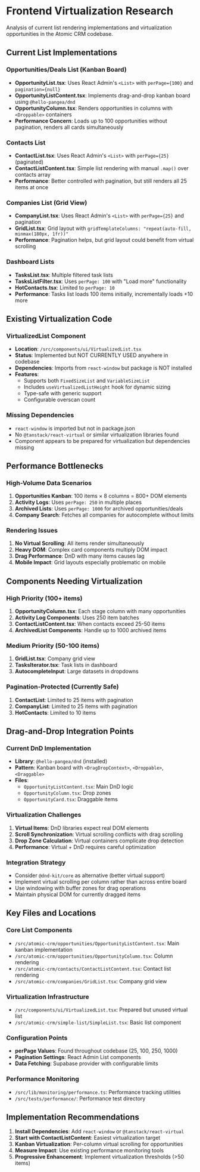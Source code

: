 # Frontend Virtualization Research

Analysis of current list rendering implementations and virtualization opportunities in the Atomic CRM codebase.

## Current List Implementations

### Opportunities/Deals List (Kanban Board)
- **OpportunityList.tsx**: Uses React Admin's `<List>` with `perPage={100}` and `pagination={null}`
- **OpportunityListContent.tsx**: Implements drag-and-drop kanban board using `@hello-pangea/dnd`
- **OpportunityColumn.tsx**: Renders opportunities in columns with `<Droppable>` containers
- **Performance Concern**: Loads up to 100 opportunities without pagination, renders all cards simultaneously

### Contacts List
- **ContactList.tsx**: Uses React Admin's `<List>` with `perPage={25}` (paginated)
- **ContactListContent.tsx**: Simple list rendering with manual `.map()` over contacts array
- **Performance**: Better controlled with pagination, but still renders all 25 items at once

### Companies List (Grid View)
- **CompanyList.tsx**: Uses React Admin's `<List>` with `perPage={25}` and pagination
- **GridList.tsx**: Grid layout with `gridTemplateColumns: "repeat(auto-fill, minmax(180px, 1fr))"`
- **Performance**: Pagination helps, but grid layout could benefit from virtual scrolling

### Dashboard Lists
- **TasksList.tsx**: Multiple filtered task lists
- **TasksListFilter.tsx**: Uses `perPage: 100` with "Load more" functionality
- **HotContacts.tsx**: Limited to `perPage: 10`
- **Performance**: Tasks list loads 100 items initially, incrementally loads +10 more

## Existing Virtualization Code

### VirtualizedList Component
- **Location**: `/src/components/ui/VirtualizedList.tsx`
- **Status**: Implemented but NOT CURRENTLY USED anywhere in codebase
- **Dependencies**: Imports from `react-window` but package is NOT installed
- **Features**:
  - Supports both `FixedSizeList` and `VariableSizeList`
  - Includes `useVirtualizedListHeight` hook for dynamic sizing
  - Type-safe with generic support
  - Configurable overscan count

### Missing Dependencies
- `react-window` is imported but not in package.json
- No `@tanstack/react-virtual` or similar virtualization libraries found
- Component appears to be prepared for virtualization but dependencies missing

## Performance Bottlenecks

### High-Volume Data Scenarios
1. **Opportunities Kanban**: 100 items × 8 columns = 800+ DOM elements
2. **Activity Logs**: Uses `perPage: 250` in multiple places
3. **Archived Lists**: Uses `perPage: 1000` for archived opportunities/deals
4. **Company Search**: Fetches all companies for autocomplete without limits

### Rendering Issues
1. **No Virtual Scrolling**: All items render simultaneously
2. **Heavy DOM**: Complex card components multiply DOM impact
3. **Drag Performance**: DnD with many items causes lag
4. **Mobile Impact**: Grid layouts especially problematic on mobile

## Components Needing Virtualization

### High Priority (100+ items)
1. **OpportunityColumn.tsx**: Each stage column with many opportunities
2. **Activity Log Components**: Uses 250 item batches
3. **ContactListContent.tsx**: When contacts exceed 25-50 items
4. **ArchivedList Components**: Handle up to 1000 archived items

### Medium Priority (50-100 items)
1. **GridList.tsx**: Company grid view
2. **TasksIterator.tsx**: Task lists in dashboard
3. **AutocompleteInput**: Large datasets in dropdowns

### Pagination-Protected (Currently Safe)
1. **ContactList**: Limited to 25 items with pagination
2. **CompanyList**: Limited to 25 items with pagination
3. **HotContacts**: Limited to 10 items

## Drag-and-Drop Integration Points

### Current DnD Implementation
- **Library**: `@hello-pangea/dnd` (installed)
- **Pattern**: Kanban board with `<DragDropContext>`, `<Droppable>`, `<Draggable>`
- **Files**:
  - `OpportunityListContent.tsx`: Main DnD logic
  - `OpportunityColumn.tsx`: Drop zones
  - `OpportunityCard.tsx`: Draggable items

### Virtualization Challenges
1. **Virtual Items**: DnD libraries expect real DOM elements
2. **Scroll Synchronization**: Virtual scrolling conflicts with drag scrolling
3. **Drop Zone Calculation**: Virtual containers complicate drop detection
4. **Performance**: Virtual + DnD requires careful optimization

### Integration Strategy
- Consider `@dnd-kit/core` as alternative (better virtual support)
- Implement virtual scrolling per column rather than across entire board
- Use windowing with buffer zones for drag operations
- Maintain physical DOM for currently dragged items

## Key Files and Locations

### Core List Components
- `/src/atomic-crm/opportunities/OpportunityListContent.tsx`: Main kanban implementation
- `/src/atomic-crm/opportunities/OpportunityColumn.tsx`: Column rendering
- `/src/atomic-crm/contacts/ContactListContent.tsx`: Contact list rendering
- `/src/atomic-crm/companies/GridList.tsx`: Company grid view

### Virtualization Infrastructure
- `/src/components/ui/VirtualizedList.tsx`: Prepared but unused virtual list
- `/src/atomic-crm/simple-list/SimpleList.tsx`: Basic list component

### Configuration Points
- **perPage Values**: Found throughout codebase (25, 100, 250, 1000)
- **Pagination Settings**: React Admin List components
- **Data Fetching**: Supabase provider with configurable limits

### Performance Monitoring
- `/src/lib/monitoring/performance.ts`: Performance tracking utilities
- `/src/tests/performance/`: Performance test directory

## Implementation Recommendations

1. **Install Dependencies**: Add `react-window` or `@tanstack/react-virtual`
2. **Start with ContactListContent**: Easiest virtualization target
3. **Kanban Virtualization**: Per-column virtual scrolling for opportunities
4. **Measure Impact**: Use existing performance monitoring tools
5. **Progressive Enhancement**: Implement virtualization thresholds (>50 items)